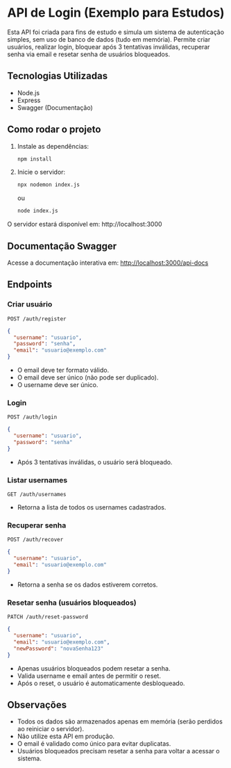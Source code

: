 # API de Login (Exemplo para Estudos)

Esta API foi criada para fins de estudo e simula um sistema de autenticação simples, sem uso de banco de dados (tudo em memória). Permite criar usuários, realizar login, bloquear após 3 tentativas inválidas, recuperar senha via email e resetar senha de usuários bloqueados.

## Tecnologias Utilizadas
- Node.js
- Express
- Swagger (Documentação)

## Como rodar o projeto

1. Instale as dependências:
   ```bash
   npm install
   ```
2. Inicie o servidor:
   ```bash
   npx nodemon index.js
   ```
   ou
   ```bash
   node index.js
   ```

O servidor estará disponível em: http://localhost:3000

## Documentação Swagger
Acesse a documentação interativa em: [http://localhost:3000/api-docs](http://localhost:3000/api-docs)

## Endpoints

### Criar usuário
`POST /auth/register`
```json
{
  "username": "usuario",
  "password": "senha",
  "email": "usuario@exemplo.com"
}
```
- O email deve ter formato válido.
- O email deve ser único (não pode ser duplicado).
- O username deve ser único.

### Login
`POST /auth/login`
```json
{
  "username": "usuario",
  "password": "senha"
}
```
- Após 3 tentativas inválidas, o usuário será bloqueado.

### Listar usernames
`GET /auth/usernames`
- Retorna a lista de todos os usernames cadastrados.

### Recuperar senha
`POST /auth/recover`
```json
{
  "username": "usuario",
  "email": "usuario@exemplo.com"
}
```
- Retorna a senha se os dados estiverem corretos.

### Resetar senha (usuários bloqueados)
`PATCH /auth/reset-password`
```json
{
  "username": "usuario",
  "email": "usuario@exemplo.com",
  "newPassword": "novaSenha123"
}
```
- Apenas usuários bloqueados podem resetar a senha.
- Valida username e email antes de permitir o reset.
- Após o reset, o usuário é automaticamente desbloqueado.

## Observações
- Todos os dados são armazenados apenas em memória (serão perdidos ao reiniciar o servidor).
- Não utilize esta API em produção.
- O email é validado como único para evitar duplicatas.
- Usuários bloqueados precisam resetar a senha para voltar a acessar o sistema. 